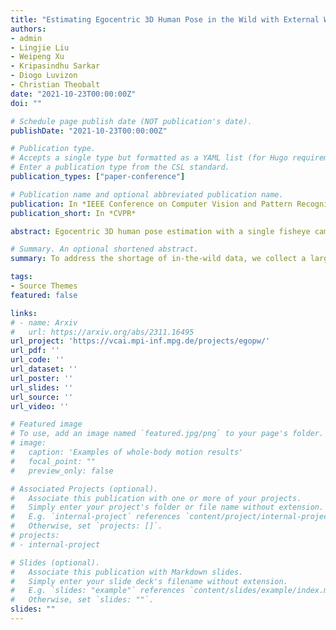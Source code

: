 ```yaml
---
title: "Estimating Egocentric 3D Human Pose in the Wild with External Weak Supervision."
authors:
- admin
- Lingjie Liu        
- Weipeng Xu
- Kripasindhu Sarkar
- Diogo Luvizon
- Christian Theobalt
date: "2021-10-23T00:00:00Z"
doi: ""

# Schedule page publish date (NOT publication's date).
publishDate: "2021-10-23T00:00:00Z"

# Publication type.
# Accepts a single type but formatted as a YAML list (for Hugo requirements).
# Enter a publication type from the CSL standard.
publication_types: ["paper-conference"]

# Publication name and optional abbreviated publication name.
publication: In *IEEE Conference on Computer Vision and Pattern Recognition*
publication_short: In *CVPR*

abstract: Egocentric 3D human pose estimation with a single fisheye camera has drawn a significant amount of attention recently. However, existing methods struggle with pose estimation from in-the-wild images, because they can only be trained on synthetic data due to the unavailability of large-scale in-the-wild egocentric datasets. Furthermore, these methods easily fail when the body parts are occluded by or interacting with the surrounding scene. To address the shortage of in-the-wild data, we collect a large-scale in-the-wild egocentric dataset called Egocentric Poses in the Wild (EgoPW). This dataset is captured by a head-mounted fisheye camera and an auxiliary external camera, which provides an additional observation of the human body from a third-person perspective during training. We present a new egocentric pose estimation method, which can be trained on the new dataset with weak external supervision. Specifically, we first generate pseudo labels for the EgoPW dataset with a spatio-temporal optimization method by incorporating the external-view supervision. The pseudo labels are then used to train an egocentric pose estimation network. To facilitate the network training, we propose a novel learning strategy to supervise the egocentric features with the high-quality features extracted by a pretrained external-view pose estimation model. The experiments show that our method predicts accurate 3D poses from a single in-the-wild egocentric image and outperforms the state-of-the-art methods both quantitatively and qualitatively.

# Summary. An optional shortened abstract.
summary: To address the shortage of in-the-wild data, we collect a large-scale in-the-wild egocentric dataset called Egocentric Poses in the Wild (EgoPW).

tags:
- Source Themes
featured: false

links:
# - name: Arxiv
#   url: https://arxiv.org/abs/2311.16495
url_project: 'https://vcai.mpi-inf.mpg.de/projects/egopw/'
url_pdf: ''
url_code: ''
url_dataset: ''
url_poster: ''
url_slides: ''
url_source: ''
url_video: ''

# Featured image
# To use, add an image named `featured.jpg/png` to your page's folder. 
# image:
#   caption: 'Examples of whole-body motion results'
#   focal_point: ""
#   preview_only: false

# Associated Projects (optional).
#   Associate this publication with one or more of your projects.
#   Simply enter your project's folder or file name without extension.
#   E.g. `internal-project` references `content/project/internal-project/index.md`.
#   Otherwise, set `projects: []`.
# projects:
# - internal-project

# Slides (optional).
#   Associate this publication with Markdown slides.
#   Simply enter your slide deck's filename without extension.
#   E.g. `slides: "example"` references `content/slides/example/index.md`.
#   Otherwise, set `slides: ""`.
slides: ""
---
```


<!-- {{% callout note %}}
Create your slides in Markdown - click the *Slides* button to check out the example.
{{% /callout %}}

Add the publication's **full text** or **supplementary notes** here. You can use rich formatting such as including [code, math, and images](https://docs.hugoblox.com/content/writing-markdown-latex/). -->
